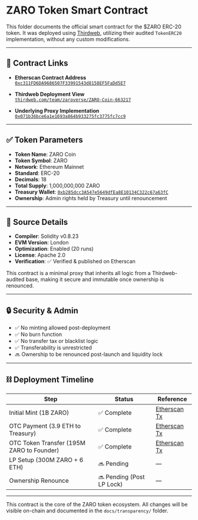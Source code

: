 # ZARO Token Smart Contract

This folder documents the official smart contract for the $ZARO ERC-20 token. It was deployed using [Thirdweb](https://thirdweb.com), utilizing their audited `TokenERC20` implementation, without any custom modifications.

---

## 🔗 Contract Links

- **Etherscan Contract Address**  
  [`0xc311FD6DA9686507F33991543d8158EF5FaDd5E7`](https://etherscan.io/address/0xc311FD6DA9686507F33991543d8158EF5FaDd5E7)

- **Thirdweb Deployment View**  
  [`thirdweb.com/team/zaroverse/ZARO-Coin-663217`](https://thirdweb.com/team/zaroverse/ZARO-Coin-663217)

- **Underlying Proxy Implementation**  
  [`0x071b36bce6a1e1693a864b933275fc3775fc7cc9`](https://etherscan.io/address/0x071b36bce6a1e1693a864b933275fc3775fc7cc9)

---

## ✅ Token Parameters

- **Token Name**: ZARO Coin  
- **Token Symbol**: ZARO  
- **Network**: Ethereum Mainnet  
- **Standard**: ERC-20  
- **Decimals**: 18  
- **Total Supply**: 1,000,000,000 ZARO  
- **Treasury Wallet**: [`0xb285dcc3A547e5649dfEa8E10134C322c67a63fC`](https://etherscan.io/address/0xb285dcc3A547e5649dfEa8E10134C322c67a63fC)  
- **Ownership**: Admin rights held by Treasury until renouncement

---

## 🧾 Source Details

- **Compiler**: Solidity v0.8.23  
- **EVM Version**: London  
- **Optimization**: Enabled (20 runs)  
- **License**: Apache 2.0  
- **Verification**: ✅ Verified & published on Etherscan

This contract is a minimal proxy that inherits all logic from a Thirdweb-audited base, making it secure and immutable once ownership is renounced.

---

## 🔒 Security & Admin

- ✅ No minting allowed post-deployment  
- ✅ No burn function  
- ✅ No transfer tax or blacklist logic  
- ✅ Transferability is unrestricted  
- 🔜 Ownership to be renounced post-launch and liquidity lock

---

## ⛓️ Deployment Timeline

| Step                            | Status     | Reference |
|---------------------------------|------------|-----------|
| Initial Mint (1B ZARO)          | ✅ Complete | [Etherscan Tx](https://etherscan.io/tx/0x6f3b827e8d42051a77a8e5a9296d7748ecbd8e08078bfc32eb5a9d18b4982df0) |
| OTC Payment (3.9 ETH to Treasury) | ✅ Complete | [Etherscan Tx](https://etherscan.io/tx/0xe74bcfa7ae57bce59b1ad59e01a5d20e5a2ac1a86b7c72df720dc693c1cd9bfa) |
| OTC Token Transfer (195M ZARO to Founder) | ✅ Complete | [Etherscan Tx](https://etherscan.io/tx/0x68a9ac2854416e13d1d53e4e6a06183d23157e78d783ee3ff20f39b920fc4873) |
| LP Setup (300M ZARO + 6 ETH)   | 🔜 Pending  | — |
| Ownership Renounce              | 🔜 Pending (Post LP Lock) | — |

---

This contract is the core of the ZARO token ecosystem. All changes will be visible on-chain and documented in the `docs/transparency/` folder.

